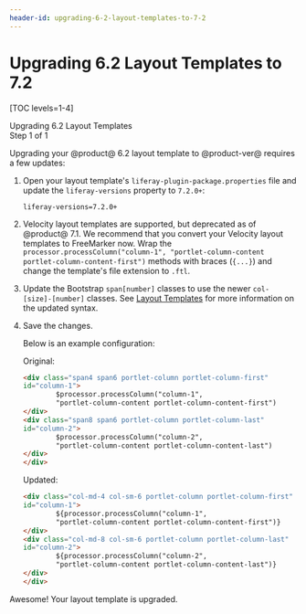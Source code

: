 ```yaml
---
header-id: upgrading-6-2-layout-templates-to-7-2
---
```


# Upgrading 6.2 Layout Templates to 7.2

[TOC levels=1-4]

<div class="learn-path-step">
    <p>Upgrading 6.2 Layout Templates<br>Step 1 of 1</p>
</div>

Upgrading your @product@ 6.2 layout template to @product-ver@ requires a few 
updates:

1.  Open your layout template's `liferay-plugin-package.properties` file and 
    update the `liferay-versions` property to `7.2.0+`:

    ```properties
    liferay-versions=7.2.0+
    ```

2.  Velocity layout templates are supported, but deprecated as of @product@ 7.1. 
    We recommend that you convert your Velocity layout templates to FreeMarker 
    now. Wrap the 
    `processor.processColumn("column-1", "portlet-column-content portlet-column-content-first")` 
    methods with braces (`{...}`) and change the template's file extension to 
    `.ftl`.

3.  Update the Bootstrap `span[number]` classes to use the newer 
    `col-[size]-[number]` classes. See [Layout Templates](/docs/7-2/frameworks/-/knowledge_base/f/layout-templates-intro) 
    for more information on the updated syntax.

4.  Save the changes.

    Below is an example configuration:

    Original:

    ```html
    <div class="span4 span6 portlet-column portlet-column-first" 
    id="column-1">
            $processor.processColumn("column-1", 
            "portlet-column-content portlet-column-content-first")
    </div>
    <div class="span8 span6 portlet-column portlet-column-last" 
    id="column-2">
            $processor.processColumn("column-2", 
            "portlet-column-content portlet-column-content-last")
    </div>
    </div>
    ```

    Updated:

    ```html
    <div class="col-md-4 col-sm-6 portlet-column portlet-column-first" 
    id="column-1">
            ${processor.processColumn("column-1", 
            "portlet-column-content portlet-column-content-first")}
    </div>
    <div class="col-md-8 col-sm-6 portlet-column portlet-column-last" 
    id="column-2">
            ${processor.processColumn("column-2", 
            "portlet-column-content portlet-column-content-last")}
    </div>
    </div>
    ```

Awesome! Your layout template is upgraded. 

